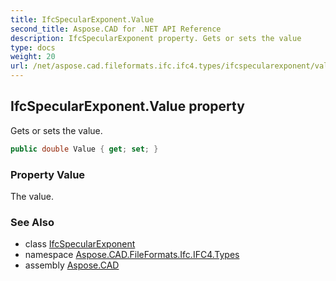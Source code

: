 ```yaml
---
title: IfcSpecularExponent.Value
second_title: Aspose.CAD for .NET API Reference
description: IfcSpecularExponent property. Gets or sets the value
type: docs
weight: 20
url: /net/aspose.cad.fileformats.ifc.ifc4.types/ifcspecularexponent/value/
---
```

## IfcSpecularExponent.Value property

Gets or sets the value.

```csharp
public double Value { get; set; }
```

### Property Value

The value.

### See Also

* class [IfcSpecularExponent](../)
* namespace [Aspose.CAD.FileFormats.Ifc.IFC4.Types](../../ifcspecularexponent/)
* assembly [Aspose.CAD](../../../)


